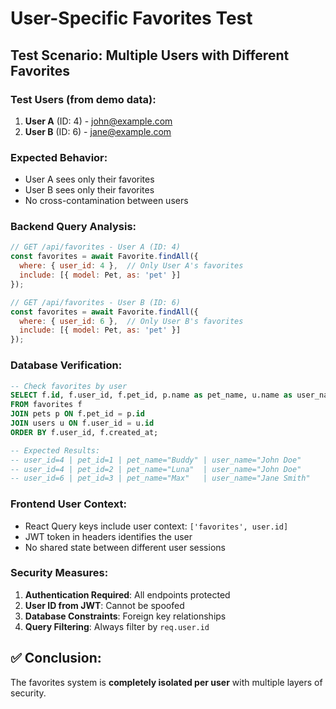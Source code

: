 # User-Specific Favorites Test

## Test Scenario: Multiple Users with Different Favorites

### Test Users (from demo data):
1. **User A** (ID: 4) - john@example.com
2. **User B** (ID: 6) - jane@example.com

### Expected Behavior:
- User A sees only their favorites
- User B sees only their favorites
- No cross-contamination between users

### Backend Query Analysis:

```javascript
// GET /api/favorites - User A (ID: 4)
const favorites = await Favorite.findAll({
  where: { user_id: 4 },  // Only User A's favorites
  include: [{ model: Pet, as: 'pet' }]
});

// GET /api/favorites - User B (ID: 6) 
const favorites = await Favorite.findAll({
  where: { user_id: 6 },  // Only User B's favorites
  include: [{ model: Pet, as: 'pet' }]
});
```

### Database Verification:
```sql
-- Check favorites by user
SELECT f.id, f.user_id, f.pet_id, p.name as pet_name, u.name as user_name
FROM favorites f
JOIN pets p ON f.pet_id = p.id
JOIN users u ON f.user_id = u.id
ORDER BY f.user_id, f.created_at;

-- Expected Results:
-- user_id=4 | pet_id=1 | pet_name="Buddy" | user_name="John Doe"
-- user_id=4 | pet_id=2 | pet_name="Luna"  | user_name="John Doe"
-- user_id=6 | pet_id=3 | pet_name="Max"   | user_name="Jane Smith"
```

### Frontend User Context:
- React Query keys include user context: `['favorites', user.id]`
- JWT token in headers identifies the user
- No shared state between different user sessions

### Security Measures:
1. **Authentication Required**: All endpoints protected
2. **User ID from JWT**: Cannot be spoofed
3. **Database Constraints**: Foreign key relationships
4. **Query Filtering**: Always filter by `req.user.id`

## ✅ Conclusion:
The favorites system is **completely isolated per user** with multiple layers of security.

